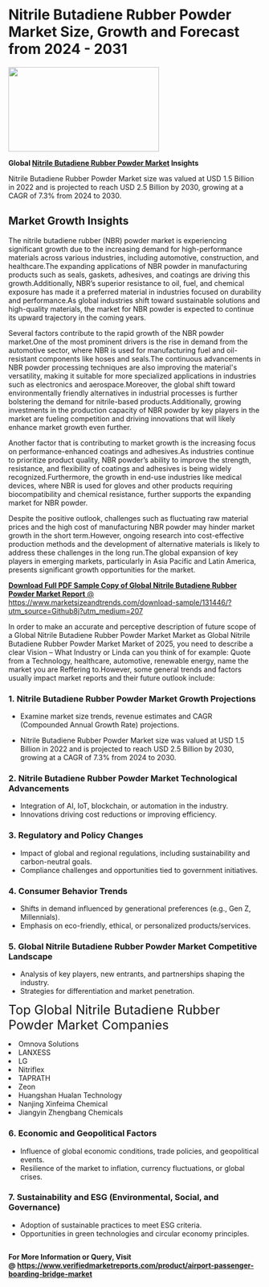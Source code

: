 <H1>Nitrile Butadiene Rubber Powder Market Size, Growth and Forecast from 2024 - 2031</H1><img class="aligncenter size-medium wp-image-584254" src="https://thirdeyenews.in/wp-content/uploads/2024/09/Global-Market-Research-300x168.jpeg" alt="" width="300" height="168" /><p><strong>Global&nbsp;<a href="https://www.marketsizeandtrends.com/download-sample/131446/?utm_source=Github8j?utm_medium=207">Nitrile Butadiene Rubber Powder Market</a> Insights</strong></p><p>Nitrile Butadiene Rubber Powder Market size was valued at USD 1.5 Billion in 2022 and is projected to reach USD 2.5 Billion by 2030, growing at a CAGR of 7.3% from 2024 to 2030.</p><p><h2>Market Growth Insights</h2> <p>The nitrile butadiene rubber (NBR) powder market is experiencing significant growth due to the increasing demand for high-performance materials across various industries, including automotive, construction, and healthcare.The expanding applications of NBR powder in manufacturing products such as seals, gaskets, adhesives, and coatings are driving this growth.Additionally, NBR’s superior resistance to oil, fuel, and chemical exposure has made it a preferred material in industries focused on durability and performance.As global industries shift toward sustainable solutions and high-quality materials, the market for NBR powder is expected to continue its upward trajectory in the coming years.</p> <p><a href="sample_download_link"></a></p> <p>Several factors contribute to the rapid growth of the NBR powder market.One of the most prominent drivers is the rise in demand from the automotive sector, where NBR is used for manufacturing fuel and oil-resistant components like hoses and seals.The continuous advancements in NBR powder processing techniques are also improving the material's versatility, making it suitable for more specialized applications in industries such as electronics and aerospace.Moreover, the global shift toward environmentally friendly alternatives in industrial processes is further bolstering the demand for nitrile-based products.Additionally, growing investments in the production capacity of NBR powder by key players in the market are fueling competition and driving innovations that will likely enhance market growth even further.</p> <p>Another factor that is contributing to market growth is the increasing focus on performance-enhanced coatings and adhesives.As industries continue to prioritize product quality, NBR powder’s ability to improve the strength, resistance, and flexibility of coatings and adhesives is being widely recognized.Furthermore, the growth in end-use industries like medical devices, where NBR is used for gloves and other products requiring biocompatibility and chemical resistance, further supports the expanding market for NBR powder.</p> <p>Despite the positive outlook, challenges such as fluctuating raw material prices and the high cost of manufacturing NBR powder may hinder market growth in the short term.However, ongoing research into cost-effective production methods and the development of alternative materials is likely to address these challenges in the long run.The global expansion of key players in emerging markets, particularly in Asia Pacific and Latin America, presents significant growth opportunities for the market.</p> <p><a href="more_info_link"></p><p><span class=""><strong>Download Full PDF Sample Copy of Global Nitrile Butadiene Rubber Powder Market Report</strong> @ <a href="https://www.marketsizeandtrends.com/download-sample/131446/?utm_source=Github8j?utm_medium=207" target="_blank">https://www.marketsizeandtrends.com/download-sample/131446/?utm_source=Github8j?utm_medium=207</a></span></p><p>In order to make an accurate and perceptive description of future scope of a Global&nbsp;Nitrile Butadiene Rubber Powder Market Market as Global&nbsp;Nitrile Butadiene Rubber Powder Market Market of 2025, you need to describe a clear Vision &ndash; What Industry or Linda can you think of for example: Quote from a Technology, healthcare, automotive, renewable energy, name the market you are Reffering to.However, some general trends and factors usually impact market reports and their future outlook include:</p><h3>1.&nbsp;<strong>Nitrile Butadiene Rubber Powder Market Growth Projections</strong></h3><ul><li>Examine market size trends, revenue estimates and CAGR (Compounded Annual Growth Rate) projections.</li><li><p>Nitrile Butadiene Rubber Powder Market size was valued at USD 1.5 Billion in 2022 and is projected to reach USD 2.5 Billion by 2030, growing at a CAGR of 7.3% from 2024 to 2030.</p></li></ul><h3>2.&nbsp;<strong>Nitrile Butadiene Rubber Powder Market Technological Advancements</strong></h3><ul><li>Integration of AI, IoT, blockchain, or automation in the industry.</li><li>Innovations driving cost reductions or improving efficiency.</li></ul><h3>3.&nbsp;<strong>Regulatory and Policy Changes</strong></h3><ul><li>Impact of global and regional regulations, including sustainability and carbon-neutral goals.</li><li>Compliance challenges and opportunities tied to government initiatives.</li></ul><h3>4.&nbsp;<strong>Consumer Behavior Trends</strong></h3><ul><li>Shifts in demand influenced by generational preferences (e.g., Gen Z, Millennials).</li><li>Emphasis on eco-friendly, ethical, or personalized products/services.</li></ul><h3>5.&nbsp;<strong>Global Nitrile Butadiene Rubber Powder Market Competitive Landscape</strong></h3><ul><li>Analysis of key players, new entrants, and partnerships shaping the industry.</li><li>Strategies for differentiation and market penetration.</li></ul><p data-pm-slice="1 1 []"><span style="color: inherit; font-family: inherit; font-size: 25px;">Top Global Nitrile Butadiene Rubber Powder Market Companies</span></p><div class="" data-test-id=""><p><li>Omnova Solutions</li><li> LANXESS</li><li> LG</li><li> Nitriflex</li><li> TAPRATH</li><li> Zeon</li><li> Huangshan Hualan Technology</li><li> Nanjing Xinfeima Chemical</li><li> Jiangyin Zhengbang Chemicals</li></p></div><h3>6.&nbsp;<strong>Economic and Geopolitical Factors</strong></h3><ul><li>Influence of global economic conditions, trade policies, and geopolitical events.</li><li>Resilience of the market to inflation, currency fluctuations, or global crises.</li></ul><h3>7.&nbsp;<strong>Sustainability and ESG (Environmental, Social, and Governance)</strong></h3><ul><li>Adoption of sustainable practices to meet ESG criteria.</li><li>Opportunities in green technologies and circular economy principles.</li></ul><h2><strong style="font-size: 14px;">For More Information or Query, Visit @&nbsp;</strong><a style="background-color: #ffffff; font-size: 14px;" href="https://www.marketsizeandtrends.com/report/nitrile-butadiene-rubber-powder-market/" target="_blank">https://www.verifiedmarketreports.com/product/airport-passenger-boarding-bridge-market</a></h2>